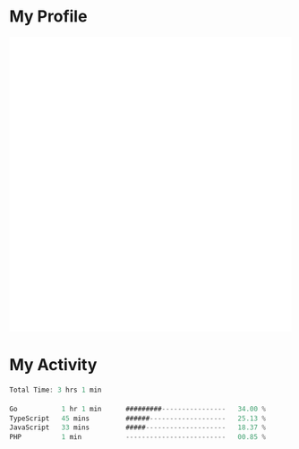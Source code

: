 # My Profile
<img src="https://raw.githubusercontent.com/akmallxx/akmallxx/2f2d024a644949a61dbc923da84b9875860856d3/github-metrics.svg"/>

# My Activity
<!--START_SECTION:waka-->

```rust
Total Time: 3 hrs 1 min

Go           1 hr 1 min      #########----------------   34.00 %
TypeScript   45 mins         ######-------------------   25.13 %
JavaScript   33 mins         #####--------------------   18.37 %
PHP          1 min           -------------------------   00.85 %
```

<!--END_SECTION:waka-->
